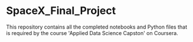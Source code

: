 # SpaceX_Final_Project
This repository contains all the completed notebooks and Python files that is required by the course 'Applied Data Science Capston' on Coursera. 
